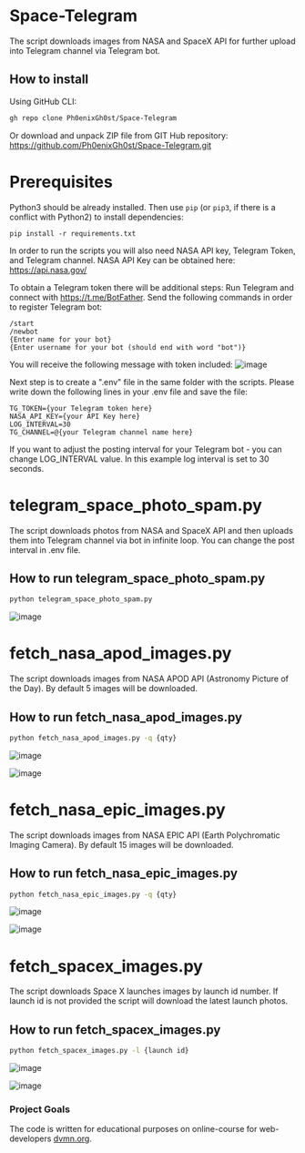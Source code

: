 # Space-Telegram
The script downloads images from NASA and SpaceX API for further upload into Telegram channel via Telegram bot.

## How to install
Using GitHub CLI:
```bash
gh repo clone Ph0enixGh0st/Space-Telegram
```

Or download and unpack ZIP file from GIT Hub repository: https://github.com/Ph0enixGh0st/Space-Telegram.git

# Prerequisites
Python3 should be already installed. 
Then use `pip` (or `pip3`, if there is a conflict with Python2) to install dependencies:
```
pip install -r requirements.txt
```
In order to run the scripts you will also need NASA API key, Telegram Token, and Telegram channel.
NASA API Key can be obtained here: https://api.nasa.gov/

To obtain a Telegram token there will be additional steps:
Run Telegram and connect with https://t.me/BotFather. Send the following commands in order to register Telegram bot:
```
/start
/newbot
{Enter name for your bot}
{Enter username for your bot (should end with word "bot")}
```
You will receive the following message with token included:
![image](https://user-images.githubusercontent.com/108229516/190225818-6c221bb4-cb3f-4c07-8a9f-6d246bcdcec6.png)

Next step is to create a ".env" file in the same folder with the scripts.
Please write down the following lines in your .env file and save the file:
```
TG_TOKEN={your Telegram token here}
NASA_API_KEY={your API Key here}
LOG_INTERVAL=30
TG_CHANNEL=@{your Telegram channel name here}

```
If you want to adjust the posting interval for your Telegram bot - you can change LOG_INTERVAL value.
In this example log interval is set to 30 seconds.


# telegram_space_photo_spam.py
The script downloads photos from NASA and SpaceX API and then uploads them into Telegram channel via bot in infinite loop.
You can change the post interval in .env file.

## How to run telegram_space_photo_spam.py
```bash
python telegram_space_photo_spam.py
```
![image](https://user-images.githubusercontent.com/108229516/190182368-05d7d0fb-928e-450c-85aa-da1a42c37209.png)


# fetch_nasa_apod_images.py
The script downloads images from NASA APOD API (Astronomy Picture of the Day). By default 5 images will be downloaded.

## How to run fetch_nasa_apod_images.py
```bash
python fetch_nasa_apod_images.py -q {qty}
```
![image](https://user-images.githubusercontent.com/108229516/190181486-fd3b49ff-949f-47fe-acc9-12f0b01dd482.png)

![image](https://user-images.githubusercontent.com/108229516/190181244-631069dc-59ab-4f44-923a-cd46b58fd8bb.png)


# fetch_nasa_epic_images.py
The script downloads images from NASA EPIC API (Earth Polychromatic Imaging Camera). By default 15 images will be downloaded.

## How to run fetch_nasa_epic_images.py
```bash
python fetch_nasa_epic_images.py -q {qty}
```
![image](https://user-images.githubusercontent.com/108229516/190183357-baa20446-ca03-4471-bec7-8ce590dba149.png)

![image](https://user-images.githubusercontent.com/108229516/190182910-b44c0333-ef85-4c73-8800-c34173b061db.png)


# fetch_spacex_images.py
The script downloads Space X launches images by launch id number. If launch id is not provided the script will download the latest launch photos.

## How to run fetch_spacex_images.py
```bash
python fetch_spacex_images.py -l {launch id}
```
![image](https://user-images.githubusercontent.com/108229516/190184756-c3f669c7-ade3-478d-be58-671da5a15aee.png)

![image](https://user-images.githubusercontent.com/108229516/190183896-175d7859-05f8-4b20-b810-764ce2449f13.png)


### Project Goals

The code is written for educational purposes on online-course for web-developers [dvmn.org](https://dvmn.org/).
